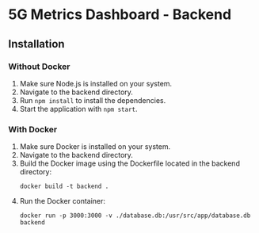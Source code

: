 # 5G Metrics Dashboard - Backend

## Installation

### Without Docker
1. Make sure Node.js is installed on your system.
2. Navigate to the backend directory.
3. Run `npm install` to install the dependencies.
4. Start the application with `npm start`.

### With Docker
1. Make sure Docker is installed on your system.
2. Navigate to the backend directory.
3. Build the Docker image using the Dockerfile located in the backend directory:
   ```
   docker build -t backend .
   ```
4. Run the Docker container:
   ```
   docker run -p 3000:3000 -v ./database.db:/usr/src/app/database.db backend
   ```
